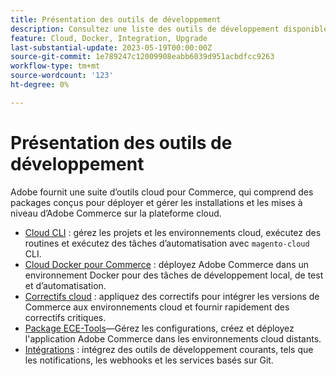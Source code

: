 ```yaml
---
title: Présentation des outils de développement
description: Consultez une liste des outils de développement disponibles pour une utilisation avec Adobe Commerce sur les infrastructures cloud.
feature: Cloud, Docker, Integration, Upgrade
last-substantial-update: 2023-05-19T00:00:00Z
source-git-commit: 1e789247c12009908eabb6039d951acbdfcc9263
workflow-type: tm+mt
source-wordcount: '123'
ht-degree: 0%

---
```


# Présentation des outils de développement

Adobe fournit une suite d’outils cloud pour Commerce, qui comprend des packages conçus pour déployer et gérer les installations et les mises à niveau d’Adobe Commerce sur la plateforme cloud.

- [Cloud CLI](cloud-cli-overview.md) : gérez les projets et les environnements cloud, exécutez des routines et exécutez des tâches d’automatisation avec `magento-cloud` CLI.
- [Cloud Docker pour Commerce](cloud-docker.md) : déployez Adobe Commerce dans un environnement Docker pour des tâches de développement local, de test et d’automatisation.
- [Correctifs cloud](../development/apply-patches.md) : appliquez des correctifs pour intégrer les versions de Commerce aux environnements cloud et fournir rapidement des correctifs critiques.
- [Package ECE-Tools](package-overview.md)—Gérez les configurations, créez et déployez l&#39;application Adobe Commerce dans les environnements cloud distants.
- [Intégrations](../integrations/overview.md) : intégrez des outils de développement courants, tels que les notifications, les webhooks et les services basés sur Git.
